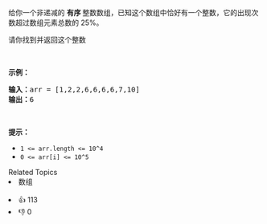<p>给你一个非递减的&nbsp;<strong>有序&nbsp;</strong>整数数组，已知这个数组中恰好有一个整数，它的出现次数超过数组元素总数的 25%。</p>

<p>请你找到并返回这个整数</p>

<p>&nbsp;</p>

<p><strong>示例：</strong></p>

<pre>
<strong>输入：</strong>arr = [1,2,2,6,6,6,6,7,10]
<strong>输出：</strong>6
</pre>

<p>&nbsp;</p>

<p><strong>提示：</strong></p>

<ul> 
 <li><code>1 &lt;= arr.length &lt;= 10^4</code></li> 
 <li><code>0 &lt;= arr[i] &lt;= 10^5</code></li> 
</ul>

<div><div>Related Topics</div><div><li>数组</li></div></div><br><div><li>👍 113</li><li>👎 0</li></div>